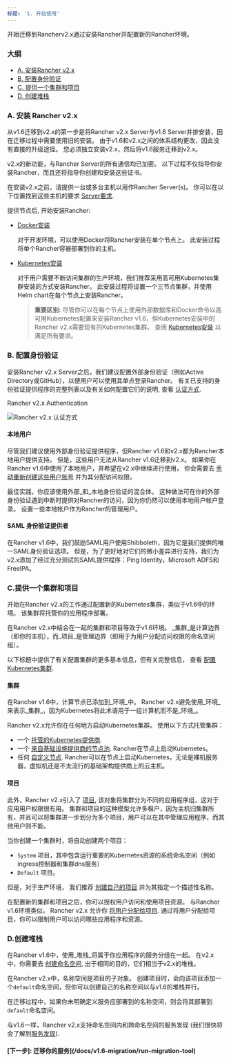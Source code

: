 ```yaml
---
标题: '1. 开始使用'
---
```


开始迁移到Rancherv2.x通过安装Rancher并配置新的Rancher环境。

### 大纲

<!-- TOC -->

- [A. 安装Rancher v2.x](#a-install-rancher-v2-x)
- [B. 配置身份验证](#b-configure-authentication)
- [C. 提供一个集群和项目](#c-provision-a-cluster-and-project)
- [D. 创建堆栈](#d-create-stacks)

<!-- /TOC -->

### A. 安装 Rancher v2.x

从v1.6迁移到v2.x的第一步是将Rancher v2.x Server与v1.6 Server并排安装，因在迁移过程中需要使用旧的安装。 由于v1.6和v2.x之间的体系结构更改，因此没有直接的升级途径。 您必须独立安装v2.x，然后将v1.6服务迁移到v2.x。

v2.x的新功能，与Rancher Server的所有通信均已加密。 以下过程不仅指导你安装Rancher，而且还将指导你创建和安装这些证书。

在安装v2.x之前，请提供一台或多台主机以用作Rancher Server(s)。 你可以在以下位置找到这些主机的要求 [Server要求](/docs/installation/requirements/).

提供节点后, 开始安装Rancher:

- [Docker安装](/docs/installation/single-node)

  对于开发环境，可以使用Docker将Rancher安装在单个节点上。 此安装过程将单个Rancher容器部署到你的主机。

- [Kubernetes安装](/docs/installation/k8s-install/)

  对于用户需要不断访问集群的生产环境，我们推荐采用高可用Kubernetes集群安装的方式安装Rancher。 此安装过程将设置一个三节点集群，并使用Helm chart在每个节点上安装Rancher。

  > **重要区别:** 尽管你可以在每个节点上使用外部数据库和Docker命令以高可用Kubernetes配置来安装Rancher v1.6，但Kubernetes安装中的Rancher v2.x需要现有的Kubernetes集群。 查阅 [Kubernetes安装](/docs/installation/k8s-install/) 以满足所有要求。

### B. 配置身份验证

安装Rancher v2.x Server之后，我们建议配置外部身份验证（例如Active Directory或GitHub），以便用户可以使用其单点登录Rancher。 有关已支持的身份验证提供程序的完整列表以及有关如何配置它们的说明, 查看 [认证方式](/docs/admin-settings/authentication).

<figcaption>Rancher v2.x Authentication</figcaption>

![Rancher v2.x 认证方式](/img/rancher/auth-providers.svg)

#### 本地用户

尽管我们建议使用外部身份验证提供程序，但Rancher v1.6和v2.x都为Rancher本地用户提供支持。 但是，这些用户无法从Rancher v1.6迁移到v2.x。 如果你在Rancher v1.6中使用了本地用户，并希望在v2.x中继续进行使用， 你会需要去 [手动重新创建这些用户账号](/docs/admin-settings/authentication/) 并为其分配访问权限。

最佳实践，你应该使用外部_和_本地身份验证的混合体。 这种做法可在你的外部身份验证遇到中断时提供对Rancher的访问，因为你仍然可以使用本地用户帐户登录。 设置一些本地帐户作为Rancher的管理用户。

#### SAML 身份验证提供者

在Rancher v1.6中，我们鼓励SAML用户使用Shibboleth，因为它是我们提供的唯一SAML身份验证选项。 但是，为了更好地对它们的微小差异进行支持，我们为v2.x添加了经过充分测试的SAML提供程序：Ping Identity，Microsoft ADFS和FreeIPA。

### C.提供一个集群和项目

开始在Rancher v2.x的工作通过配置新的Kubernetes集群，类似于v1.6中的环境。 该集群将托管你的应用程序部署。

在Rancher v2.x中结合在一起的集群和项目等效于v1.6环境。 _集群_是计算边界（即你的主机），而_项目_是管理边界（即用于为用户分配访问权限的命名空间组）。

以下标题中提供了有关配置集群的更多基本信息，但有关完整信息， 查看 [配置Kubernetes集群](/docs/cluster-provisioning/).

#### 集群

在Rancher v1.6中，计算节点已添加到_环境_中。 Rancher v2.x避免使用_环境_来表示_集群_，因为Kubernetes将此术语用于一组计算机而不是_环境_。

Rancher v2.x允许你在任何地方启动Kubernetes集群。 使用以下方式托管集群：

- 一个 [托管的Kubernetes提供商](/docs/cluster-provisioning/hosted-kubernetes-clusters/).
- 一个 [来自基础设施提供商的节点池](/docs/cluster-provisioning/rke-clusters/node-pools/). Rancher在节点上启动Kubernetes。
- 任何 [自定义节点](/docs/cluster-provisioning/rke-clusters/custom-nodes/). Rancher可以在节点上启动Kubernetes，无论是裸机服务器，虚拟机还是不太流行的基础架构提供商上的云主机。

#### 项目

此外，Rancher v2.x引入了 [项目](/docs/k8s-in-rancher/projects-and-namespaces/), 该对象将集群分为不同的应用程序组，这对于应用用户权限很有用。 集群和项目的这种模型允许多租户，因为主机归集群所有，并且可以将集群进一步划分为多个项目，用户可以在其中管理应用程序，而其他用户则不能。

当你创建一个集群时，将自动创建两个项目：

- `System` 项目，其中包含运行重要的Kubernetes资源的系统命名空间（例如ingress控制器和集群dns服务）
- `Default` 项目。

但是，对于生产环境， 我们推荐 [创建自己的项目](/docs/project-admin/namespaces/#creating-projects) 并为其指定一个描述性名称。

在配置新的集群和项目之后，你可以授权用户访问和使用项目资源。 与Rancher v1.6环境类似， Rancher v2.x 允许你 [将用户分配给项目](/docs/k8s-in-rancher/projects-and-namespaces/editing-projects/). 通过将用户分配给项目，你可以限制用户可以访问哪些应用程序和资源。

### D.创建堆栈

在Rancher v1.6中，使用_堆栈_将属于你应用程序的服务分组在一起。 在v2.x中，你需要去 [创建命名空间](/docs/k8s-in-rancher/projects-and-namespaces/#creating-namespaces), 出于相同的目的，它们相当于v2.x的堆栈。

在Rancher v2.x中，名称空间是项目的子对象。 创建项目时，会向该项目添加一个`default`命名空间，但你可以创建自己的名称空间以与v1.6的堆栈并行。

在迁移过程中，如果你未明确定义服务应部署到的名称空间，则会将其部署到`default`命名空间。

与v1.6一样，Rancher v2.x支持命名空间内和跨命名空间的服务发现 (我们很快将会了解到[服务发现](/docs/v1.6-migration/discover-services)).

#### [下一步]: 迁移你的服务](/docs/v1.6-migration/run-migration-tool)

